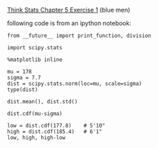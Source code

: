 [Think Stats Chapter 5 Exercise 1](http://greenteapress.com/thinkstats2/html/thinkstats2006.html#toc50) (blue men)

following code is from an ipython notebook: 
```ipython
from __future__ import print_function, division

import scipy.stats

%matplotlib inline

mu = 178
sigma = 7.7
dist = scipy.stats.norm(loc=mu, scale=sigma)
type(dist)

dist.mean(), dist.std()

dist.cdf(mu-sigma)

low = dist.cdf(177.8)    # 5'10"
high = dist.cdf(185.4)   # 6'1"
low, high, high-low
```
